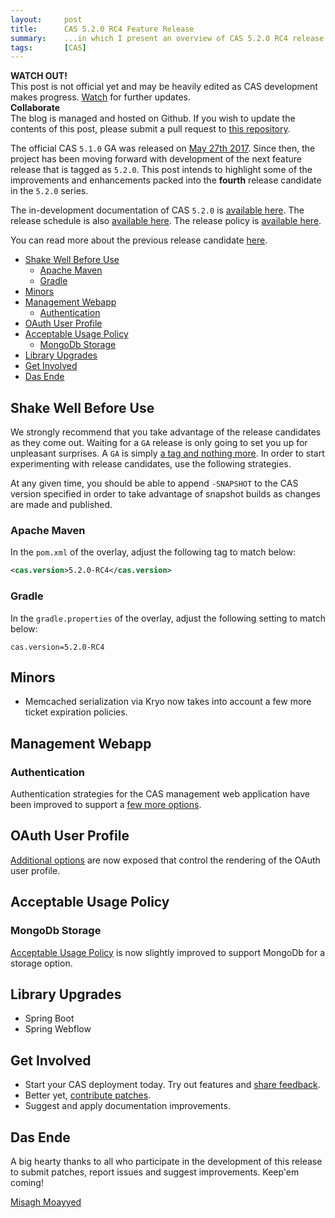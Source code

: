 ```yaml
---
layout:     post
title:      CAS 5.2.0 RC4 Feature Release
summary:    ...in which I present an overview of CAS 5.2.0 RC4 release.
tags:       [CAS]
---
```


<div class="alert alert-danger">
  <strong>WATCH OUT!</strong><br/>This post is not official yet and may be heavily edited as CAS development makes progress. <a href="https://apereo.github.io/feed.xml">Watch</a> for further updates.
</div>

<div class="alert alert-success">
  <strong>Collaborate</strong><br/>The blog is managed and hosted on Github. If you wish to update the contents of this post, please submit a pull request to <a href="https://github.com/apereo/apereo.github.io">this repository</a>.
</div>

The official CAS `5.1.0` GA was released on [May 27th 2017](https://github.com/apereo/cas/releases/tag/v5.1.0). Since then,
the project has been moving forward with development of the next feature release
that is tagged as `5.2.0`. This post intends to highlight some of the improvements
and enhancements packed into the **fourth** release candidate in the `5.2.0` series.

The in-development documentation of CAS `5.2.0` is [available here](https://apereo.github.io/cas/development/).
The release schedule is also [available here](https://github.com/apereo/cas/milestones). The release policy
is [available here](https://apereo.github.io/cas/developer/Release-Policy.html).

You can read more about the previous release candidate [here](https://apereo.github.io/2017/08/04/520rc2-release/).

<!-- TOC -->

- [Shake Well Before Use](#shake-well-before-use)
    - [Apache Maven](#apache-maven)
    - [Gradle](#gradle)
- [Minors](#minors)
- [Management Webapp](#management-webapp)
    - [Authentication](#authentication)
- [OAuth User Profile](#oauth-user-profile)
- [Acceptable Usage Policy](#acceptable-usage-policy)
    - [MongoDb Storage](#mongodb-storage)
- [Library Upgrades](#library-upgrades)
- [Get Involved](#get-involved)
- [Das Ende](#das-ende)

<!-- /TOC -->

## Shake Well Before Use

We strongly recommend that you take advantage of the release candidates as they come out. Waiting for a `GA` release is only going to set you up for unpleasant surprises. A `GA` is simply [a tag and nothing more](https://apereo.github.io/2017/03/08/the-myth-of-ga-rel/). In order to start experimenting with release candidates, use the following strategies.

At any given time, you should be able to append `-SNAPSHOT` to the CAS version specified in order to take advantage of snapshot builds as changes are made and published.

### Apache Maven

In the `pom.xml` of the overlay, adjust the following tag to match below:

```xml
<cas.version>5.2.0-RC4</cas.version>
```

### Gradle

In the `gradle.properties` of the overlay, adjust the following setting to match below:

```properties
cas.version=5.2.0-RC4
```

## Minors

- Memcached serialization via Kryo now takes into account a few more ticket expiration policies.

## Management Webapp

### Authentication

Authentication strategies for the CAS management web application have been improved to support a [few more options](https://apereo.github.io/cas/development/installation/Installing-ServicesMgmt-Webapp.html).

## OAuth User Profile

[Additional options](https://apereo.github.io/cas/development/installation/OAuth-OpenId-Authentication.html) are now exposed that control the rendering of the OAuth user profile.

## Acceptable Usage Policy

### MongoDb Storage

[Acceptable Usage Policy](https://apereo.github.io/cas/development/installation/Webflow-Customization-AUP.html) is now slightly improved to support MongoDb for a storage option.

## Library Upgrades

- Spring Boot
- Spring Webflow

## Get Involved

- Start your CAS deployment today. Try out features and [share feedback](https://apereo.github.io/cas/Mailing-Lists.html).
- Better yet, [contribute patches](https://apereo.github.io/cas/developer/Contributor-Guidelines.html).
- Suggest and apply documentation improvements.

## Das Ende

A big hearty thanks to all who participate in the development of this release to submit patches, report issues and suggest improvements. Keep'em coming!

[Misagh Moayyed](https://twitter.com/misagh84)